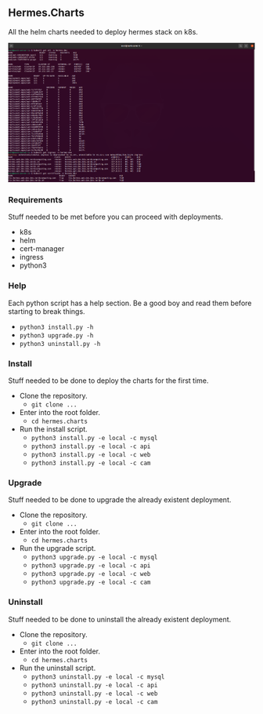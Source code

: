 ## Hermes.Charts
All the helm charts needed to deploy hermes stack on k8s.

![index](./doc/index.png)

### Requirements
Stuff needed to be met before you can proceed with deployments.

- k8s
- helm
- cert-manager
- ingress
- python3

### Help
Each python script has a help section. Be a good boy and read 
them before starting to break things.

- `python3 install.py -h`
- `python3 upgrade.py -h`
- `python3 uninstall.py -h`

### Install
Stuff needed to be done to deploy the charts for the first time.

- Clone the repository.
    - `git clone ...`
- Enter into the root folder.
    - `cd hermes.charts`
- Run the install script.
    - `python3 install.py -e local -c mysql`
    - `python3 install.py -e local -c api`
    - `python3 install.py -e local -c web`
    - `python3 install.py -e local -c cam`

### Upgrade
Stuff needed to be done to upgrade the already existent deployment.

- Clone the repository.
    - `git clone ...`
- Enter into the root folder.
    - `cd hermes.charts`
- Run the upgrade script.
    - `python3 upgrade.py -e local -c mysql`
    - `python3 upgrade.py -e local -c api`
    - `python3 upgrade.py -e local -c web`
    - `python3 upgrade.py -e local -c cam`

### Uninstall
Stuff needed to be done to uninstall the already existent deployment.

- Clone the repository.
    - `git clone ...`
- Enter into the root folder.
    - `cd hermes.charts`
- Run the uninstall script.
    - `python3 uninstall.py -e local -c mysql`
    - `python3 uninstall.py -e local -c api`
    - `python3 uninstall.py -e local -c web`
    - `python3 uninstall.py -e local -c cam`
